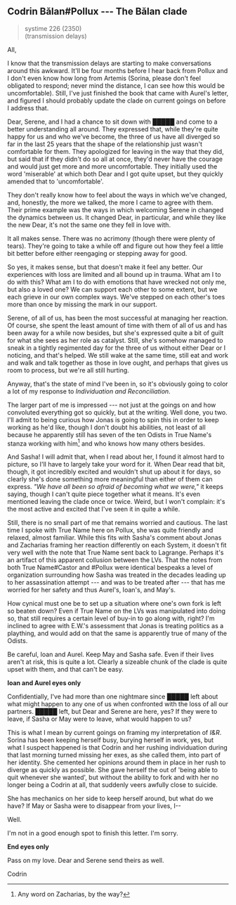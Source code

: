 ## Codrin Bălan#Pollux --- The Bălan clade

> systime 226 (2350)  
> (transmission delays)

All,

I know that the transmission delays are starting to make conversations around this awkward. It'll be four months before I hear back from Pollux and I don't even know how long from Artemis (Sorina, please don't feel obligated to respond; never mind the distance, I can see how this would be uncomfortable). Still, I've just finished the book that came with Aurel's letter, and figured I should probably update the clade on current goings on before I address that.

Dear, Serene, and I had a chance to sit down with █████ and come to a better understanding all around. They expressed that, while they're quite happy for us and who we've become, the three of us have all diverged so far in the last 25 years that the shape of the relationship just wasn't comfortable for them. They apologized for leaving in the way that they did, but said that if they didn't do so all at once, they'd never have the courage and would just get more and more uncomfortable. They initially used the word 'miserable' at which both Dear and I got quite upset, but they quickly amended that to 'uncomfortable'. 

They don't really know how to feel about the ways in which we've changed, and, honestly, the more we talked, the more I came to agree with them. Their prime example was the ways in which welcoming Serene in changed the dynamics between us. It changed Dear, in particular, and while they like the new Dear, it's not the same one they fell in love with.

It all makes sense. There was no acrimony (though there were plenty of tears). They're going to take a while off and figure out how they feel a little bit better before either reengaging or stepping away for good.

So yes, it makes sense, but that doesn't make it feel any better. Our experiences with loss are limited and all bound up in trauma. What am I to do with this? What am I to do with emotions that have wrecked not only me, but also a loved one? We can support each other to some extent, but we each grieve in our own complex ways. We've stepped on each other's toes more than once by missing the mark in our support.

Serene, of all of us, has been the most successful at managing her reaction. Of course, she spent the least amount of time with them of all of us and has been away for a while now besides, but she's expressed quite a bit of guilt for what she sees as her role as catalyst. Still, she's somehow managed to sneak in a tightly regimented day for the three of us without either Dear or I noticing, and that's helped. We still wake at the same time, still eat and work and walk and talk together as those in love ought, and perhaps that gives us room to process, but we're all still hurting.

Anyway, that's the state of mind I've been in, so it's obviously going to color a lot of my response to *Individuation and Reconciliation*.

The larger part of me is impressed --- not just at the goings on and how convoluted everything got so quickly, but at the writing. Well done, you two. I'll admit to being curious how Jonas is going to spin this in order to keep working as he'd like, though I don't doubt his abilities, not least of all because he apparently still has seven of the ten Odists in True Name's stanza working with him[^zack] and who knows how many others besides.

And Sasha! I will admit that, when I read about her, I found it almost hard to picture, so I'll have to largely take your word for it. When Dear read that bit, though, it got incredibly excited and wouldn't shut up about it for days, so clearly she's done something more meaningful than either of them can express. *"We have all been so afraid of becoming what we were,"* it keeps saying, though I can't quite piece together what it means. It's even mentioned leaving the clade once or twice. Weird, but I won't complain: it's the most active and excited that I've seen it in quite a while.

<!-- this likely needs rewriting-->
Still, there is no small part of me that remains worried and cautious. The last time I spoke with True Name here on Pollux, she was quite friendly and relaxed, almost familiar. While this fits with Sasha's comment about Jonas and Zacharias framing her reaction differently on each System, it doesn't fit very well with the note that True Name sent back to Lagrange. Perhaps it's an artifact of this apparent collusion between the LVs. That the notes from both True Name#Castor and #Pollux were identical bespeaks a level of organization surrounding how Sasha was treated in the decades leading up to her assassination attempt --- and was to be treated after --- that has me worried for her safety and thus Aurel's, Ioan's, and May's.

How cynical must one be to set up a situation where one's own fork is left so beaten down? Even if True Name on the LVs was manipulated into doing so, that still requires a certain level of buy-in to go along with, right? I'm inclined to agree with E.W.'s assessment that Jonas is treating politics as a plaything, and would add on that the same is apparently true of many of the Odists.

Be careful, Ioan and Aurel. Keep May and Sasha safe. Even if their lives aren't at risk, this is quite a lot. Clearly a sizeable chunk of the clade is quite upset with them, and that can't be easy.

**Ioan and Aurel eyes only**

Confidentially, I've had more than one nightmare since █████ left about what might happen to any one of us when confronted with the loss of all our partners. █████ left, but Dear and Serene are here, yes? If they were to leave, if Sasha or May were to leave, what would happen to us?

This is what I mean by current goings on framing my interpretation of *I&R*. Sorina has been keeping herself busy, burying herself in work, yes, but what I suspect happened is that Codrin and her rushing individuation during that last morning turned missing her exes, as she called them, into part of her identity. She cemented her opinions around them in place in her rush to diverge as quickly as possible. She gave herself the out of 'being able to quit whenever she wanted', but without the ability to fork and with her no longer being a Codrin at all, that suddenly veers awfully close to suicide.

She has mechanics on her side to keep herself around, but what do we have? If May or Sasha were to disappear from your lives, I--

Well.

I'm not in a good enough spot to finish this letter. I'm sorry.

**End eyes only**

Pass on my love. Dear and Serene send theirs as well.

Codrin

[^zack]: Any word on Zacharias, by the way?
